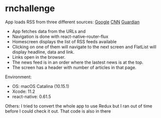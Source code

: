 # rnchallenge



App loads RSS from three different sources:
[Google](https://news.google.com/rss)
[CNN](http://rss.cnn.com/rss/edition_world.rss)
[Guardian](http://www.theguardian.com/world/rss)

+ App fetches data from the URLs and
+ Navigation is done with react-native-router-flux
+ Homescreen displays the list of RSS feeds available
+ Clicking on one of them will navigate to the next screen and FlatList will display headline, data and link.
+ Links open in the browser.
+ The news feed is in an order where the lastest news is at the top.
+ The screen has a header with number of articles in that page.

Environment:
+ OS: macOS Catalina (10.15.1)
+ Xcode: 11.2
+ react-native: 0.61.5

Others:
I tried to convert the whole app to use Redux but I ran out of time before I could check it out.
That code is also in there
